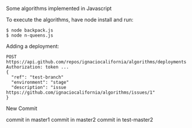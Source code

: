 Some algorithms implemented in Javascript


To execute the algorithms, have node install and run: 
```
$ node backpack.js
$ node n-queens.js

```

Adding a deployment:
```
POST https://api.github.com/repos/ignaciocalifornia/algorithms/deployments
Authorization: token ...
{
  "ref": "test-branch"
  "environment": "stage"
  "description": "issue https://github.com/ignaciocalifornia/algorithms/issues/1"
}
```

New Commit


commit in master1
commit in master2
commit in test-master2
